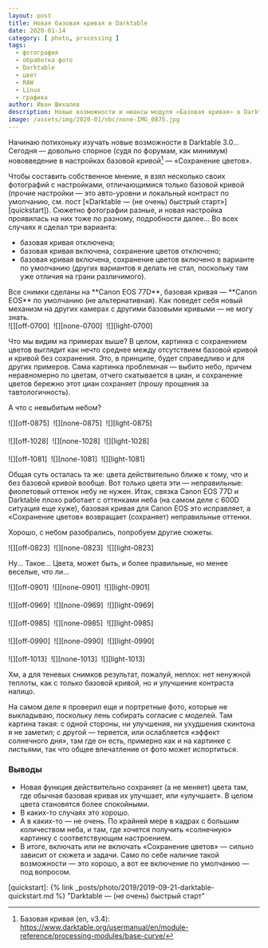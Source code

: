 ```yaml
---
layout: post
title: Новая базовая кривая в Darktable
date: 2020-01-14
category: [ photo, processing ]
tags:
  - фотография
  - обработка фото
  - Darktable
  - цвет
  - RAW
  - Linux
  - графика
author: Иван Шихалев
description: Новые возможности и нюансы модуля «Базовая кривая» в Darktable 3.0
image: /assets/img/2020-01/nbc/none-IMG_0875.jpg
---
```

Начинаю потихоньку изучать новые возможности в Darktable 3.0... Сегодня — довольно спорное (судя по форумам,
как минимум) нововведение в настройках базовой кривой[^basecurve] — «Сохранение цветов».

Чтобы составить собственное мнение, я взял несколько своих фотографий с настройками, отличающимися только
базовой кривой (прочие настройки — это авто-уровни и локальный контраст по умолчанию, см. пост [«Darktable —
(не очень) быстрый старт»][quickstart]). Сюжетно фотографии разные, и новая настройка проявилась на них тоже
по разному, подробности далее... Во всех случаях я сделал три варианта:

* базовая кривая отключена;
* базовая кривая включена, сохранение цветов отключено;
* базовая кривая включена, сохранение цветов включено в варианте по умолчанию (других вариантов я делать
  не стал, поскольку там уже отличия на грани различимого).

<div class="note">
Все снимки сделаны на **Canon EOS 77D**, базовая кривая — **Canon EOS** по умолчанию (не альтернативная). Как поведет
себя новый механизм на других камерах с другими базовыми кривыми — не могу знать.
</div>

<div class="center-box" style="width: 640px; border: 0px;">
![][off-0700]  ![][none-0700]  ![][light-0700]
</div>

<!--more-->

Что мы видим на примерах выше? В целом, картинка с сохранением цветов выглядит как нечто среднее между отсутствием
базовой кривой и кривой без сохранения. Это, в принципе, будет справедливо и для других примеров. Сама картинка
проблемная — выбито небо, причем неравномерно по цветам, отчего скатывается в циан, и сохранение цветов бережно
этот циан сохраняет (прошу прощения за тавтологичность).

А что с невыбитым небом?

<div class="center-box" style="width: 640px; border: 0px;">
![][off-0875]  ![][none-0875]  ![][light-0875]
<p style="font-size: 6px"> </p>
![][off-1028]  ![][none-1028]  ![][light-1028]
<p style="font-size: 6px"> </p>
![][off-1081]  ![][none-1081]  ![][light-1081]
</div>

Общая суть осталась та же: цвета действительно ближе к тому, что и без базовой кривой вообще. Вот только цвета
эти — неправильные: фиолетовый оттенок небу не нужен. Итак, связка Canon EOS 77D и Darktable плохо работает
с оттенками неба (на самом деле с 600D ситуация еще хуже), базовая кривая для Canon EOS это исправляет,
а «Сохранение цветов» возвращает (сохраняет) неправильные оттенки.

Хорошо, с небом разобрались, попробуем другие сюжеты.

<div class="center-box" style="width: 640px; border: 0px;">
![][off-0823]  ![][none-0823]  ![][light-0823]
</div>

Ну... Такое... Цвета, может быть, и более правильные, но менее веселые, что ли...

<div class="center-box" style="width: 640px; border: 0px;">
![][off-0901]  ![][none-0901]  ![][light-0901]
<p style="font-size: 6px"> </p>
![][off-0969]  ![][none-0969]  ![][light-0969]
<p style="font-size: 6px"> </p>
![][off-0985]  ![][none-0985]  ![][light-0985]
<p style="font-size: 6px"> </p>
![][off-0990]  ![][none-0990]  ![][light-0990]
<p style="font-size: 6px"> </p>
![][off-1013]  ![][none-1013]  ![][light-1013]
</div>

Хм, а для теневых снимков результат, пожалуй, неплох: нет ненужной теплоты, как с только базовой кривой,
но и улучшение контраста налицо.

На самом деле я проверил еще и портретные фото, которые не выкладываю, поскольку лень собирать согласие
с моделей. Там картина такая: с одной стороны, ни улучшения, ни ухудшения скинтона я не заметил;
с другой — теряется, или ослабляется «эффект солнечного дня», там где он есть, примерно как и на картинке
с листьями, так что общее впечатление от фото может испортиться.

### Выводы

* Новая функция действительно сохраняет (а не меняет) цвета там, где обычная базовая кривая их улучшает,
  или «улучшает». В целом цвета становятся более спокойными.
* В каких-то случаях это хорошо.
* А в каких-то — не очень. По крайней мере в кадрах с большим количеством неба, и там, где хочется получить
  «солнечную» картинку с соответствующим настроением.
* В итоге, включать или не включать «Сохранение цветов» — сильно зависит от сюжета и задачи. Само по себе
  наличие такой возможности — это хорошо, а вот ее включение по умолчанию — под вопросом.

[^basecurve]: Базовая кривая (en, v3.4): <https://www.darktable.org/usermanual/en/module-reference/processing-modules/base-curve/>


[off-0700]: /assets/img/2020-01/nbc/off-IMG_0700.jpg
[none-0700]: /assets/img/2020-01/nbc/none-IMG_0700.jpg
[light-0700]: /assets/img/2020-01/nbc/light-IMG_0700.jpg
[off-0875]: /assets/img/2020-01/nbc/off-IMG_0875.jpg
[none-0875]: /assets/img/2020-01/nbc/none-IMG_0875.jpg
[light-0875]: /assets/img/2020-01/nbc/light-IMG_0875.jpg
[off-1028]: /assets/img/2020-01/nbc/off-IMG_1028.jpg
[none-1028]: /assets/img/2020-01/nbc/none-IMG_1028.jpg
[light-1028]: /assets/img/2020-01/nbc/light-IMG_1028.jpg
[off-1081]: /assets/img/2020-01/nbc/off-IMG_1081.jpg
[none-1081]: /assets/img/2020-01/nbc/none-IMG_1081.jpg
[light-1081]: /assets/img/2020-01/nbc/light-IMG_1081.jpg
[off-0823]: /assets/img/2020-01/nbc/off-IMG_0823.jpg
[none-0823]: /assets/img/2020-01/nbc/none-IMG_0823.jpg
[light-0823]: /assets/img/2020-01/nbc/light-IMG_0823.jpg

[off-0901]: /assets/img/2020-01/nbc/off-IMG_0901.jpg
[none-0901]: /assets/img/2020-01/nbc/none-IMG_0901.jpg
[light-0901]: /assets/img/2020-01/nbc/light-IMG_0901.jpg
[off-0969]: /assets/img/2020-01/nbc/off-IMG_0969.jpg
[none-0969]: /assets/img/2020-01/nbc/none-IMG_0969.jpg
[light-0969]: /assets/img/2020-01/nbc/light-IMG_0969.jpg
[off-0985]: /assets/img/2020-01/nbc/off-IMG_0985.jpg
[none-0985]: /assets/img/2020-01/nbc/none-IMG_0985.jpg
[light-0985]: /assets/img/2020-01/nbc/light-IMG_0985.jpg
[off-0990]: /assets/img/2020-01/nbc/off-IMG_0990.jpg
[none-0990]: /assets/img/2020-01/nbc/none-IMG_0990.jpg
[light-0990]: /assets/img/2020-01/nbc/light-IMG_0990.jpg
[off-1013]: /assets/img/2020-01/nbc/off-IMG_1013.jpg
[none-1013]: /assets/img/2020-01/nbc/none-IMG_1013.jpg
[light-1013]: /assets/img/2020-01/nbc/light-IMG_1013.jpg


[quickstart]: {% link _posts/photo/2019/2019-09-21-darktable-quickstart.md %} "Darktable — (не очень) быстрый старт"
